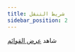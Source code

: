 ```yaml
---
title: شريط التنقل
sidebar_position: 2
---
```


شاهد [عرض القوائم](/docs/user/menus/displaying-menus#navigation-bar)
